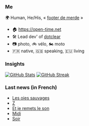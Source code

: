 ### Me

🌍 Human, He/His, « [footer de merde](https://open-time.net/post/2013/07/17/La-veritable-histoire-du-Footer-de-merde-) » 
* 🏠 https://open-time.net 
* 🛠️ Lead dev' of [dotclear](https://git.dotclear.org/dev/dotclear)
* 📷 photo, 🚲 vélo, 🏍️ moto 
* 🇫🇷 native, 🇬🇧 speaking, 🇪🇺 living

### Insights

[![GitHub Stats](https://github-readme-stats-sigma-five.vercel.app/api?username=franck-paul)](https://github.com/franck-paul)
[![GitHub Streak](https://github-readme-streak-stats.herokuapp.com?user=franck-paul)](https://git.io/streak-stats)

### Last news (in French)

<!-- BLOG-POST-LIST:START -->
- [Les oies sauvages](https://open-time.net/post/2023/10/09/Les-oies-sauvages)
- [Z](https://open-time.net/post/2023/10/08/Z)
- [Et je remets le son](https://open-time.net/post/2023/10/07/Et-je-remets-le-son)
- [Midi](https://open-time.net/post/2023/10/06/Midi)
- [Soir](https://open-time.net/post/2023/10/05/Soir)
<!-- BLOG-POST-LIST:END -->
